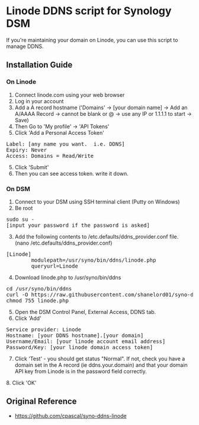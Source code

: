 # Linode DDNS script for Synology DSM

If you're maintaining your domain on Linode, you can use this script to manage DDNS.

## Installation Guide

### On Linode
1. Connect linode.com using your web browser
2. Log in your account
3. Add a A record hostname ('Domains' -> [your domain name] -> Add an A/AAAA Record -> cannot be blank or @ -> use any IP or 1.1.1.1 to start -> Save)
3. Then Go to 'My profile' -> 'API Tokens'
4. Click 'Add a Personal Access Token'
<pre>
Label: [any name you want.  i.e. DDNS]
Expiry: Never
Access: Domains = Read/Write
</pre>
5. Click 'Submit'
6. Then you can see access token. write it down.

### On DSM
1. Connect to your DSM using SSH terminal client (Putty on Windows)
2. Be root
<pre>
sudo su -
[input your password if the password is asked]
</pre>
3. Add the following contents to /etc.defaults/ddns_provider.conf file. (nano /etc.defaults/ddns_provider.conf)
<pre>
[Linode]
        modulepath=/usr/syno/bin/ddns/linode.php
        queryurl=Linode
</pre>
4. Download linode.php to /usr/syno/bin/ddns
<pre>
cd /usr/syno/bin/ddns
curl -O https://raw.githubusercontent.com/shanelord01/syno-ddns-linode/master/linode.php
chmod 755 linode.php
</pre>
5. Open the DSM Control Panel, External Access, DDNS tab.
6. Click 'Add'
<pre>
Service provider: Linode
Hostname: [your DDNS hostname].[your domain]
Username/Email: [your linode account email address]
Password/Key: [your linode domain access token]
</pre>
7. Click 'Test' - you should get status "Normal". If not, check you have a domain set in the A record (ie ddns.your.domain) and that your domain API key from Linode is in the password field correctly.
</pre>
8. Click 'OK'

## Original Reference
* https://github.com/cpascal/syno-ddns-linode
